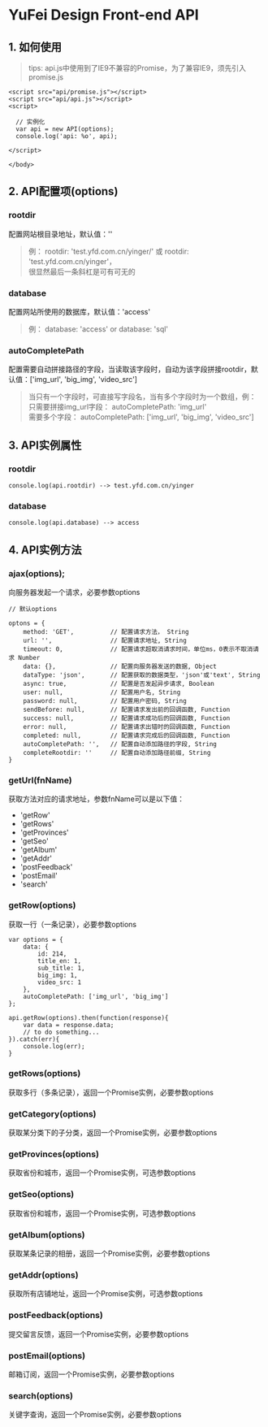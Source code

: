 # YuFei Design Front-end API


## 1. 如何使用

> tips: api.js中使用到了IE9不兼容的Promise，为了兼容IE9，须先引入promise.js

````
<script src="api/promise.js"></script>
<script src="api/api.js"></script>
<script>
 
  // 实例化
  var api = new API(options);
  console.log('api: %o', api);
  
</script>
 
</body>
````

## 2. API配置项(options)
  ### rootdir
  配置网站根目录地址，默认值：''
  > 例：
    rootdir: 'test.yfd.com.cn/yinger/' 或 rootdir: 'test.yfd.com.cn/yinger'，<br>
    很显然最后一条斜杠是可有可无的
  
  ### database
  配置网站所使用的数据库，默认值：'access'
  > 例：
    database: 'access' or database: 'sql'
    
  ### autoCompletePath
  配置需要自动拼接路径的字段，当读取该字段时，自动为该字段拼接rootdir，默认值：['img_url', 'big_img', 'video_src']
  > 当只有一个字段时，可直接写字段名，当有多个字段时为一个数组，例：<br>
  只需要拼接img_url字段： autoCompletePath: 'img_url' <br>
  需要多个字段： autoCompletePath: ['img_url', 'big_img', 'video_src']
  

## 3. API实例属性
  ### rootdir
  ````$xslt
  console.log(api.rootdir) --> test.yfd.com.cn/yinger
  ````
  ### database
  ````$xslt
  console.log(api.database) --> access
  ````
  
## 4. API实例方法
  ### ajax(options);
  向服务器发起一个请求，必要参数options
  ````options配置说明
  // 默认options
   
  optons = {
      method: 'GET',          // 配置请求方法， String
      url: '',                // 配置请求地址, String
      timeout: 0,             // 配置请求超取消请求时间，单位ms，0表示不取消请求 Number
      data: {},               // 配置向服务器发送的数据, Object
      dataType: 'json',       // 配置获取的数据类型，'json'或'text', String
      async: true,            // 配置是否发起异步请求, Boolean
      user: null,             // 配置用户名, String
      password: null,         // 配置用户密码, String
      sendBefore: null,       // 配置请求发出前的回调函数, Function
      success: null,          // 配置请求成功后的回调函数, Function
      error: null,            // 配置请求出错时的回调函数, Function
      completed: null,        // 配置请求完成后的回调函数, Function
      autoCompletePath: '',   // 配置自动添加路径的字段, String
      completeRootdir: ''     // 配置自动添加路径前缀, String
  }
 ````
 
 ### getUrl(fnName)
  获取方法对应的请求地址，参数fnName可以是以下值：
  - 'getRow'
  - 'getRows'
  - 'getProvinces'
  - 'getSeo'
  - 'getAlbum'
  - 'getAddr'
  - 'postFeedback'
  - 'postEmail'
  - 'search'
  
 
  
  ### getRow(options)
  获取一行（一条记录），必要参数options
  ````$xslt
  var options = {
      data: {
          id: 214,
          title_en: 1,
          sub_title: 1,
          big_img: 1,
          video_src: 1
      },
      autoCompletePath: ['img_url', 'big_img']
  };
   
  api.getRow(options).then(function(response){
      var data = response.data;
      // to do something...
  }).catch(err){
      console.log(err);
  }
````
  
  ### getRows(options)
  获取多行（多条记录），返回一个Promise实例，必要参数options
  
  ### getCategory(options)
  获取某分类下的子分类，返回一个Promise实例，必要参数options
  
  ### getProvinces(options)
  获取省份和城市，返回一个Promise实例，可选参数options
  
  ### getSeo(options)
  获取省份和城市，返回一个Promise实例，可选参数options
  
  ### getAlbum(options)
  获取某条记录的相册，返回一个Promise实例，必要参数options
  
  ### getAddr(options)
  获取所有店铺地址，返回一个Promise实例，可选参数options
  
  ### postFeedback(options)
  提交留言反馈，返回一个Promise实例，必要参数options
  
  ### postEmail(options)
  邮箱订阅，返回一个Promise实例，必要参数options
  
  ### search(options)
  关键字查询，返回一个Promise实例，必要参数options

